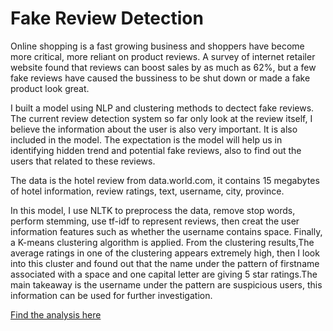 # Fake Review Detection

Online shopping is a fast growing business and shoppers have become more critical, more reliant on product reviews. A survey 
of internet retailer website found that reviews can boost sales by as much as 62%, but a few fake reviews have caused the 
bussiness to be shut down or made a fake product look great.

I built a model using NLP and clustering methods to dectect fake reviews. The current review detection system so far only 
look at the review itself, I believe the information about the user is also very important. It is also included in the model.
The expectation is the model will help us in identifying hidden trend and potential fake reviews, also to find out the users 
that related to these reviews.

The data is the hotel review from data.world.com, it contains 15 megabytes of hotel information, review ratings, text,
username, city, province.

In this model, I use NLTK to preprocess the data, remove stop words, perform stemming, use tf-idf to represent reviews, 
then creat the user information features such as whether the username contains space. Finally, a K-means clustering algorithm 
is applied. From the clustering results,The average ratings in one of the clustering appears extremely high, then I look into 
this cluster and found out that the name under the pattern of firstname associated with a space and one capital letter are giving 
5 star ratings.The main takeaway is the username under the pattern are suspicious users, this information can be used for further
investigation.  

[Find the analysis here](https://github.com/xgao0412/dataIncubatorProject/blob/master/Fake%20review%20inspection%20system.ipynb)
